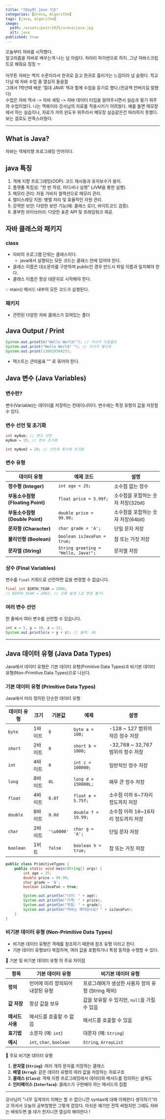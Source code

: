 ```yaml
---
title: "[Day9] java 기초"
categories: [Ureca, Algorithm]
tags: [java, algorithm]
image:
  path: /assets/post/2025/ureca/java.jpg
  alt: java
published: true
---
```


오늘부터 자바를 시작했다.     
알고리즘을 자바로 배우는게 나는 넘 아쉽다. 차라리 파이썬으로 하지..그냥 자바스크립트로 해줘요 징징 ㅜ <br/><br/>
아무튼 자바는 백지 수준이라서 한귀로 듣고 한귀로 흘러가는 느낌이라 넘 슬펐다. 학교 다닐 때 자바 수업 좀 열심히 들을껄<br/>
그래서 1학년때 배운 '절대 JAVA' 책과 함께 수업을 듣기로 했다.(전공책 안버리길 잘했다)
<br/>
수업은 자바 역사 -> 자바 세팅 -> 자바 데이터 타입을 알려주시면서 실습과 필기 위주의 수업이었다. 나는 맥북이라 강사님의 자료를 적용시키기 어려웠다. 예를 들면 메모장에서 하는 실습이나, 자료가 거의 윈도우 위주라서 메모장 실습같은건 따라하지 못했다. 보는 걸로도 만족스러웠다. 

---

## What is Java?
자바는 객체지향 프로그래밍 언어이다.

## java 특징
1. 객체 지향 프로그래밍(OOP): 코드 재사용과 유지보수가 용이.
2. 플랫폼 독립성: "한 번 작성, 어디서나 실행" (JVM을 통한 실행).
3. 메모리 관리: 자동 가비지 컬렉션으로 메모리 관리.
4. 멀티스레딩 지원: 병렬 처리 및 효율적인 자원 관리.
5. 강력한 보안: 다양한 보안 기능(예: 클래스 로더, 바이트코드 검증).
6. 풍부한 라이브러리: 다양한 표준 API 및 프레임워크 제공.

## 자바 클래스와 패키지
### class
- 자바의 프로그램 단위는 클래스이다. 
    - java에서 실행되는 모든 코드는 클래스 안에 있어야 한다.
- 클래스 이름은 대소문자를 구분하며 public인 경우 반드시 파일 이름과 일치해야 한다.
- 클래스 이름은 항상 대문자로 시작해야 한다.

💡 main() 메서드 내부의 모든 코드가 실행된다.

### 패키지
- 관련된 다양한 자바 클래스가 모여있는 폴더

## Java Output / Print
```java
System.out.println("Hello World!"); // 커서가 다음줄로
System.out.print("Hello World! "); // 커서가 옆으로
System.out.print(13002930423);
``` 
- 텍스트는 큰따옴표 "" 로 묶어야 한다.

## Java 변수 (Java Variables)

### 변수란?
변수(Variable)는 데이터를 저장하는 컨테이너이다. 변수에는 특정 유형의 값을 저장할 수 있다.

### 변수 선언 및 초기화
```java
int myNum; // 변수 선언
myNum = 15; // 변수 초기화

int myNum2 = 20; // 선언과 동시에 초기화
```

### 변수 유형
| 데이터 유형                      | 예제 코드                               | 설명              |
| --------------------------- | ----------------------------------- | --------------- |
| **정수형 (Integer)**           | `int age = 25;`                     | 소수점 없는 정수     |
| **부동소수점형 (Floating Point)** | `float price = 5.99f;`             | 소수점을 포함하는 숫자 저장(32bit)|
| **부동소수점형 (Double Point)** | `double price = 99.99;`             | 소수점을 포함하는 숫자 저장(64bit)|
| **문자형 (Character)**         | `char grade = 'A';`                 | 단일 문자 저장        |
| **불리언형 (Boolean)**          | `boolean isJavaFun = true;`         | 참 또는 거짓 저장      |
| **문자열 (String)**            | `String greeting = "Hello, Java!";` | 문자열 저장          |

### 상수 (Final Variables)
변수를 `final` 키워드로 선언하면 값을 변경할 수 없습니다.
```java
final int BIRTH_YEAR = 2000;
// BIRTH_YEAR = 2001; // 오류 발생 (값 변경 불가)
```

### 여러 변수 선언
한 줄에서 여러 변수를 선언할 수 있습니다.
```java
int x = 5, y = 10, z = 15;
System.out.println(x + y + z); // 출력: 30
```

---

## Java 데이터 유형 (Java Data Types)

Java에서 데이터 유형은 기본 데이터 유형(Primitive Data Types)과 비기본 데이터 유형(Non-Primitive Data Types)으로 나뉜다.

### 기본 데이터 유형 (Primitive Data Types)

Java에서 미리 정의된 단순한 데이터 유형

| 데이터 유형 | 크기 | 기본값 | 예제 | 설명 |
|------------|------|-------|-----------------|--------------------------------|
| `byte`     | 1바이트 | `0` | `byte a = 100;` | -128 ~ 127 범위의 작은 정수 저장 |
| `short`    | 2바이트 | `0` | `short b = 1000;` | -32,768 ~ 32,767 범위의 정수 저장 |
| `int`      | 4바이트 | `0` | `int c = 100000;` | 일반적인 정수 저장 |
| `long`     | 8바이트 | `0L` | `long d = 150000L;` | 매우 큰 정수 저장 |
| `float`    | 4바이트 | `0.0f` | `float e = 5.75f;` | 소수점 이하 6~7자리 정도까지 저장 |
| `double`   | 8바이트 | `0.0d` | `double f = 19.99;` | 소수점 이하 16~16자리 정도까지 저장 |
| `char`     | 2바이트 | `'\u0000'` | `char g = 'A';` | 단일 문자 저장 |
| `boolean`  | 1비트 | `false` | `boolean h = true;` | 참 또는 거짓 저장 |

```java
public class PrimitiveTypes {
    public static void main(String[] args) {
        int age = 25;
        double price = 99.99;
        char grade = 'A';
        boolean isJavaFun = true;

        System.out.println("나이: " + age);
        System.out.println("가격: " + price);
        System.out.println("학점: " + grade);
        System.out.println("자바는 재미있나요? " + isJavaFun);
    }
}
```
### 비기본 데이터 유형 (Non-Primitive Data Types)
- 비기본 데이터 유형은 객체를 참조하기 때문에 참조 유형 이라고 한다.
- 기본 데이터 유형보다 복잡하며, 여러 값을 포함하거나 특정 동작을 수행할 수 있다.

🔹 기본 및 비기본 데이터 유형 의 주요 차이점

| 항목              | 기본 데이터 유형           | 비기본 데이터 유형       |
|-------------------|---------------------------|-------------------------|
| **정의**          | 언어에 미리 정의되어 내장된 유형  | 프로그래머가 생성한 사용자 정의 유형 (String 제외) |
| **값 저장**       | 항상 값을 보유            | 값을 보유할 수 있지만, `null`을 가질 수 있음 |
| **메서드 사용**   | 메서드를 호출할 수 없음    | 메서드를 호출할 수 있음  |
| **표기법**        | 소문자 (예: `int`)         | 대문자 (예: `String`)     |
| **예시**          | `int`, `char`, `boolean`   | `String`, `ArrayList`    |

🔹  주요 비기본 데이터 유형
1. **문자열 (`String`)**: 여러 개의 문자를 저장하는 클래스
2. **배열 (`Array`)**: 같은 데이터 유형의 여러 값을 저장하는 자료구조
3. **클래스 (`Class`)**: 객체 지향 프로그래밍에서 데이터와 메서드를 정의하는 설계도
4. **인터페이스 (`Interface`)**: 클래스가 구현해야 하는 메서드의 집합

--- 

강사님이 "너무 깊게까지 이해는 할 수 없으니깐 syntax에 대해 이해한다 생각하기"라고 하셔서 오늘의 공부방향은 그렇게 잡았다.
아쉬운 얘기만 잔뜩 써뒀지만 그래도 자바는 배워두면 쓸 데가 천지니깐 열심히 해야한다 !

